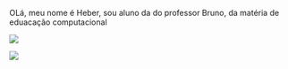 OLá, meu nome é Heber, sou aluno da  do  professor Bruno, da matéria de eduacação computacional   

![](https://media.tenor.com/9RCIDZjkhBsAAAAC/hamster-meme.gif)

![](https://media.tenor.com/GTcT7HODLRgAAAAC/smiling-cat-creepy-cat.gif)
